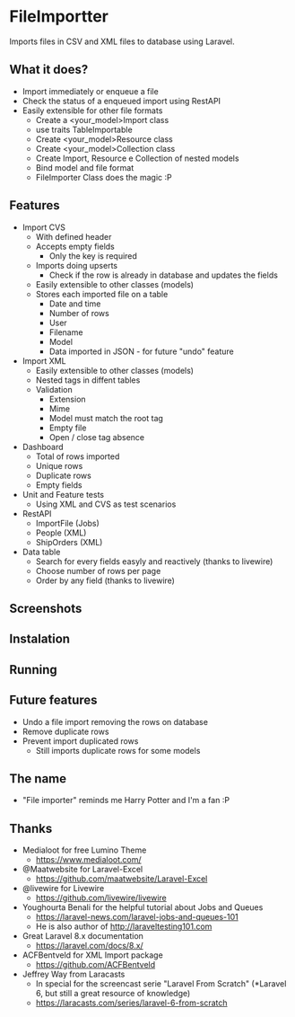 # FileImportter
Imports files in CSV and XML files to database using Laravel.

## What it does?

* Import immediately or enqueue a file
* Check the status of a enqueued import using RestAPI
* Easily extensible for other file formats
    * Create a <your_model>Import class
    * use traits TableImportable
    * Create <your_model>Resource class
    * Create <your_model>Collection class
    * Create Import, Resource e Collection of nested models
    * Bind model and file format 
    * FileImporter Class does the magic :P

## Features

* Import CVS 
    * With defined header
    * Accepts empty fields
        * Only the key is required
    * Imports doing upserts
        * Check if the row is already in database and updates the fields 
    * Easily extensible to other classes (models)
    * Stores each imported file on a table
        * Date and time
        * Number of rows
        * User
        * Filename
        * Model
        * Data imported in JSON - for future "undo" feature
* Import XML
    * Easily extensible to other classes (models)
    * Nested tags in diffent tables
    * Validation
        * Extension
        * Mime
        * Model must match the root tag
        * Empty file
        * Open / close tag absence
* Dashboard
    * Total of rows imported
    * Unique rows
    * Duplicate rows
    * Empty fields
* Unit and Feature tests
    * Using XML and CVS as test scenarios
* RestAPI
    * ImportFile (Jobs)
    * People (XML)
    * ShipOrders (XML)
* Data table
    * Search for every fields easyly and reactively (thanks to livewire)
    * Choose number of rows per page
    * Order by any field (thanks to livewire)
    
## Screenshots


## Instalation


## Running

## Future features
* Undo a file import removing the rows on database
* Remove duplicate rows
* Prevent import duplicated rows 
  * Still imports duplicate rows for some models
  
## The name
* "File importer" reminds me  Harry Potter and I'm a fan :P

## Thanks
* Medialoot for free Lumino Theme
  * https://www.medialoot.com/
* @Maatwebsite for Laravel-Excel
  * https://github.com/maatwebsite/Laravel-Excel
* @livewire for Livewire
  * https://github.com/livewire/livewire
* Youghourta Benali for the helpful tutorial about Jobs and Queues
  * https://laravel-news.com/laravel-jobs-and-queues-101
  * He is also author of http://laraveltesting101.com 
* Great Laravel 8.x documentation
  * https://laravel.com/docs/8.x/
* ACFBentveld for XML Import package
  * https://github.com/ACFBentveld
* Jeffrey Way from Laracasts
  * In special for the screencast serie "Laravel From Scratch"
   (*Laravel 6, but still a great resource of knowledge)
  * https://laracasts.com/series/laravel-6-from-scratch 
